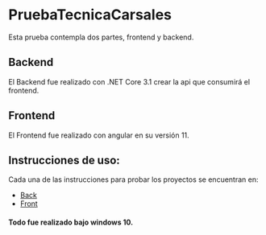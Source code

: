 # PruebaTecnicaCarsales

Esta prueba contempla dos partes, frontend y backend.

## Backend

El Backend fue realizado con .NET Core 3.1 crear la api que consumirá el frontend.

## Frontend

El Frontend fue realizado con angular en su versión 11.

## Instrucciones de uso:

Cada una de las instrucciones para probar los proyectos se encuentran en:

- [Back](./Backend/README.md)
- [Front](./Frontend/rick-y-morty/README.md)

#### Todo fue realizado bajo windows 10.
